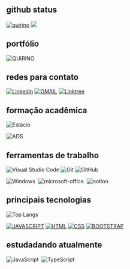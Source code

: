 ## github status 
[![quirino](https://github-readme-stats.vercel.app/api?username=ojonatasquirino&show_icons=true&theme=dark#gh-dark-mode-only)](https://github.com/ojonatasquirino/github-readme-stats#gh-dark)
![](https://github-readme-streak-stats.herokuapp.com/?user=ojonatasquirino&theme=dark#gh-dark_border=true)

## portfólio

![QUIRINO](https://img.shields.io/badge/em%20construção-%20portfólio-007ACC?style=for-the-badge&logo=About.quirino&logoColor=white)

## redes para contato

[![Linkedin](https://img.shields.io/badge/LinkedIn-0D1117?style=for-the-badge&logo=linkedin&logoColor=007ACC)](https://www.linkedin.com/in/jonatasquirino/)
[![GMAIL](https://img.shields.io/badge/Gmail-0D1117?style=for-the-badge&logo=gmail&logoColor=red)](mailto:quirinoj02@gmail.com)
[![Linktree](https://img.shields.io/badge/linktree-0D1117?style=for-the-badge&logo=linktree&logoColor=green)](https://linktr.ee/ojonatasquirino)

## formação acadêmica

![Estácio](https://img.shields.io/badge/faculdade_Tecnológica-estácio-007ACC?style=for-the-badge&logo=estacio&logoColor=blue)

![ADS](https://img.shields.io/badge/Desenvolvimento_De_Software_-4ºsemestre-007ACC?style=for-the-badge&logo=estacio&logoColor=blue)


## ferramentas de trabalho

![Visual Studio Code](https://img.shields.io/badge/-Visual%20Studio%20Code-0D1117?style=for-the-badge&logo=visual-studio-code&logoColor=007ACC&labelColor=0D1117)
![Git](https://img.shields.io/badge/-Git-0D1117?style=for-the-badge&logo=git&labelColor=0D1117)
![GitHub](https://img.shields.io/badge/-GitHub-0D1117?style=for-the-badge&logo=github&labelColor=0D1117)&nbsp;

![Windows](https://img.shields.io/badge/Windows-0D1117?style=for-the-badge&logo=windows&labelColor=0D1117)&nbsp;
![microsoft-office](https://img.shields.io/badge/Office-0D1117?style=for-the-badge&logo=microsoft-office&labelColor=0D1117)&nbsp;
![notion](https://img.shields.io/badge/Notion-0D1117?style=for-the-badge&logo=notion&logoColor=white)

 ## principais tecnologias

![Top Langs](https://github-readme-stats.vercel.app/api/top-langs/?username=ojonatasquirino&layout=compact&theme=dark)

[![JAVASCRIPT](https://img.shields.io/badge/JavaScript-0D1117?style=for-the-badge&logo=javascript&logoColor=yellow)]()
[![HTML](https://img.shields.io/badge/HTML5-0D1117?style=for-the-badge&logo=html5&logoColor=red)]()
[![CSS](https://img.shields.io/badge/CSS3-0D1117?style=for-the-badge&logo=css3&logoColor=007ACC)]()
[![BOOTSTRAP](https://img.shields.io/badge/Bootstrap-0D1117?style=for-the-badge&logo=bootstrap&logoColor=b99aff)]()


## estudadando atualmente
![JavaScript](https://img.shields.io/badge/-JavaScript-0D1117?style=for-the-badge&logo=javascript&labelColor=0D1117&textColor=0D1117)&nbsp;
![TypeScript](https://img.shields.io/badge/TypeScript-0D1117?style=for-the-badge&logo=typescript&logoColor=007ACC)










